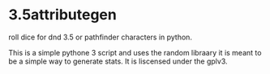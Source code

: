 3.5attributegen
===============

roll dice for dnd 3.5 or pathfinder characters in python.

This is a simple pythone 3 script and uses the random libraary it is meant to be a simple way to generate stats.
It is liscensed under the gplv3. 

